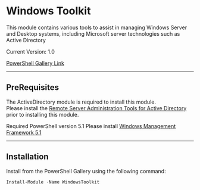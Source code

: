 # Windows Toolkit
This module contains various tools to assist in managing Windows Server and Desktop systems, including Microsoft server technologies such as Active Directory

Current Version:  1.0

[PowerShell Gallery Link](https://www.powershellgallery.com/packages/Office365Toolkit/)

---

## PreRequisites
The ActiveDirectory module is required to install this module.  
Please install the [Remote Server Administration Tools for Active Directory](https://docs.microsoft.com/en-us/windows-hardware/manufacture/desktop/features-on-demand-non-language-fod#remote-server-administration-tools-rsat) prior to installing this module.

Required PowerShell version  5.1
Please install [Windows Management Framework 5.1](https://www.microsoft.com/en-us/download/details.aspx?id=54616) 

---

## Installation
Install from the PowerShell Gallery using the following command:
```PowerShell
Install-Module -Name WindowsToolkit
```